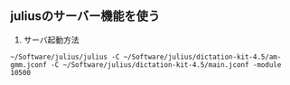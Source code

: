 ## juliusのサーバー機能を使う
1. サーバ起動方法
```
~/Software/julius/julius -C ~/Software/julius/dictation-kit-4.5/am-gmm.jconf -C ~/Software/julius/dictation-kit-4.5/main.jconf -module 10500
```

